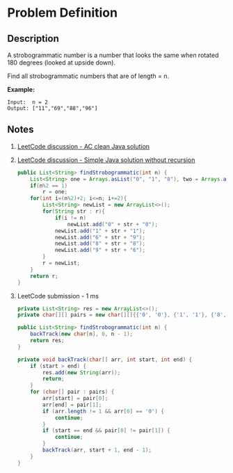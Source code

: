 # Problem Definition

## Description

A strobogrammatic number is a number that looks the same when rotated 180 degrees (looked at upside down).

Find all strobogrammatic numbers that are of length = n.

**Example:**

```plaintext
Input:  n = 2
Output: ["11","69","88","96"]
```

## Notes

1. [LeetCode discussion - AC clean Java solution](https://leetcode.com/explore/interview/card/google/62/recursion-4/399/discuss/67280/AC-clean-Java-solution)
1. [LeetCode discussion - Simple Java solution without recursion](https://leetcode.com/explore/interview/card/google/62/recursion-4/399/discuss/67288/Simple-Java-solution-without-recursion)

    ```java
    public List<String> findStrobogrammatic(int n) {
        List<String> one = Arrays.asList("0", "1", "8"), two = Arrays.asList(""), r = two;
        if(n%2 == 1)
            r = one;
        for(int i=(n%2)+2; i<=n; i+=2){
            List<String> newList = new ArrayList<>();
            for(String str : r){
                if(i != n)
                    newList.add("0" + str + "0");
                newList.add("1" + str + "1");
                newList.add("6" + str + "9");
                newList.add("8" + str + "8");
                newList.add("9" + str + "6");
            }
            r = newList;
        }
        return r;
    }
    ```

1. LeetCode submission - 1 ms

    ```java
    private List<String> res = new ArrayList<>();
    private char[][] pairs = new char[][]{{'0', '0'}, {'1', '1'}, {'8', '8'}, {'6', '9'}, {'9', '6'}};

    public List<String> findStrobogrammatic(int n) {
        backTrack(new char[n], 0, n - 1);
        return res;
    }

    private void backTrack(char[] arr, int start, int end) {
        if (start > end) {
            res.add(new String(arr));
            return;
        }
        for (char[] pair : pairs) {
            arr[start] = pair[0];
            arr[end] = pair[1];
            if (arr.length != 1 && arr[0] == '0') {
                continue;
            }
            if (start == end && pair[0] != pair[1]) {
                continue;
            }
            backTrack(arr, start + 1, end - 1);
        }
    }
    ```
